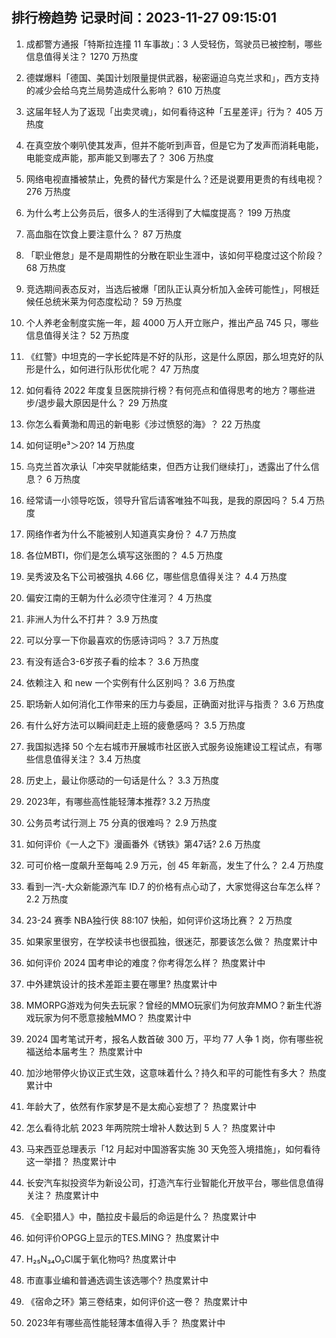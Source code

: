 
## 排行榜趋势 记录时间：2023-11-27 09:15:01
  
  1. 成都警方通报「特斯拉连撞 11 车事故」：3 人受轻伤，驾驶员已被控制，哪些信息值得关注？ 1270 万热度
    
  2. 德媒爆料「德国、美国计划限量提供武器，秘密逼迫乌克兰求和」，西方支持的减少会给乌克兰局势造成什么影响？ 610 万热度
    
  3. 这届年轻人为了返现「出卖灵魂」，如何看待这种「五星差评」行为？ 405 万热度
    
  4. 在真空放个喇叭使其发声，但并不能听到声音，但是它为了发声而消耗电能，电能变成声能，那声能又到哪去了？ 306 万热度
    
  5. 网络电视直播被禁止，免费的替代方案是什么？还是说要用更贵的有线电视？ 276 万热度
    
  6. 为什么考上公务员后，很多人的生活得到了大幅度提高？ 199 万热度
    
  7. 高血脂在饮食上要注意什么？ 87 万热度
    
  8. 「职业倦怠」是不是周期性的分散在职业生涯中，该如何平稳度过这个阶段？ 68 万热度
    
  9. 竞选期间表态反对，当选后被爆「团队正认真分析加入金砖可能性」，阿根廷候任总统米莱为何态度松动？ 59 万热度
    
  10. 个人养老金制度实施一年，超 4000 万人开立账户，推出产品 745 只，哪些信息值得关注？ 52 万热度
    
  11. 《红警》中坦克的一字长蛇阵是不好的队形，这是什么原因，那么坦克好的队形是什么，如何进行队形优化呢？ 47 万热度
    
  12. 如何看待 2022 年度复旦医院排行榜？有何亮点和值得思考的地方？哪些进步/退步最大原因是什么？ 29 万热度
    
  13. 你怎么看黄渤和周迅的新电影《涉过愤怒的海》？ 22 万热度
    
  14. 如何证明e³＞20? 14 万热度
    
  15. 乌克兰首次承认「冲突早就能结束，但西方让我们继续打」，透露出了什么信息？ 6 万热度
    
  16. 经常请一小领导吃饭，领导升官后请客唯独不叫我，是我的原因吗？ 5.4 万热度
    
  17. 网络作者为什么不能被别人知道真实身份？ 4.7 万热度
    
  18. 各位MBTI，你们是怎么填写这张图的？ 4.5 万热度
    
  19. 吴秀波及名下公司被强执 4.66 亿，哪些信息值得关注？ 4.4 万热度
    
  20. 偏安江南的王朝为什么必须守住淮河？ 4 万热度
    
  21. 非洲人为什么不打井？ 3.9 万热度
    
  22. 可以分享一下你最喜欢的伤感诗词吗？ 3.7 万热度
    
  23. 有没有适合3-6岁孩子看的绘本？ 3.6 万热度
    
  24. 依赖注入 和 new 一个实例有什么区别吗？ 3.6 万热度
    
  25. 职场新人如何消化工作带来的压力与委屈，正确面对批评与指责？ 3.6 万热度
    
  26. 有什么好方法可以瞬间赶走上班的疲惫感吗？ 3.5 万热度
    
  27. 我国拟选择 50 个左右城市开展城市社区嵌入式服务设施建设工程试点，有哪些信息值得关注？ 3.4 万热度
    
  28. 历史上，最让你感动的一句话是什么？ 3.3 万热度
    
  29. 2023年，有哪些高性能轻薄本推荐? 3.2 万热度
    
  30. 公务员考试行测上 75 分真的很难吗？ 2.9 万热度
    
  31. 如何评价《一人之下》漫画番外《锈铁》第47话? 2.6 万热度
    
  32. 可可价格一度飙升至每吨 2.9 万元，创 45 年新高，发生了什么？ 2.4 万热度
    
  33. 看到一汽-大众新能源汽车 ID.7 的价格有点心动了，大家觉得这台车怎么样？ 2.2 万热度
    
  34. 23-24 赛季 NBA独行侠 88:107 快船，如何评价这场比赛？ 2 万热度
    
  35. 如果家里很穷，在学校读书也很孤独，很迷茫，那要该怎么做？ 热度累计中
    
  36. 如何评价 2024 国考申论的难度？你考得怎么样？ 热度累计中
    
  37. 中外建筑设计的技术差距主要在哪里? 热度累计中
    
  38. MMORPG游戏为何失去玩家？曾经的MMO玩家们为何放弃MMO？新生代游戏玩家为何不愿意接触MMO？ 热度累计中
    
  39. 2024 国考笔试开考，报名人数首破 300 万，平均 77 人争 1 岗，你有哪些祝福送给本届考生？ 热度累计中
    
  40. 加沙地带停火协议正式生效，这意味着什么？持久和平的可能性有多大？ 热度累计中
    
  41. 年龄大了，依然有作家梦是不是太痴心妄想了？ 热度累计中
    
  42. 怎么看待北航 2023 年两院院士增补人数达到 5 人？ 热度累计中
    
  43. 马来西亚总理表示「12 月起对中国游客实施 30 天免签入境措施」，如何看待这一举措？ 热度累计中
    
  44. 长安汽车拟投资华为新设公司，打造汽车行业智能化开放平台，哪些信息值得关注？ 热度累计中
    
  45. 《全职猎人》中，酷拉皮卡最后的命运是什么？ 热度累计中
    
  46. 如何评价OPGG上显示的TES.MING？ 热度累计中
    
  47. H₂₅N₃₄O₃Cl属于氧化物吗? 热度累计中
    
  48. 市直事业编和普通选调生该选哪个? 热度累计中
    
  49. 《宿命之环》第三卷结束，如何评价这一卷？ 热度累计中
    
  50. 2023年有哪些高性能轻薄本值得入手？ 热度累计中
    